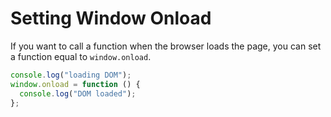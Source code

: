 # Setting Window Onload

If you want to call a function when the browser loads the page, you can set a function equal to `window.onload`.

```javascript
console.log("loading DOM");
window.onload = function () {
  console.log("DOM loaded");
};
```
